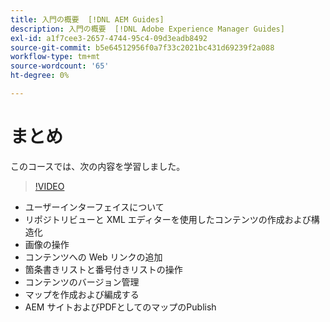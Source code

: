 ```yaml
---
title: 入門の概要  [!DNL AEM Guides]
description: 入門の概要  [!DNL Adobe Experience Manager Guides]
exl-id: a1f7cee3-2657-4744-95c4-09d3eadb8492
source-git-commit: b5e64512956f0a7f33c2021bc431d69239f2a088
workflow-type: tm+mt
source-wordcount: '65'
ht-degree: 0%

---
```


# まとめ

このコースでは、次の内容を学習しました。

>[!VIDEO](https://video.tv.adobe.com/v/336660?quality=12&learn=on)

- ユーザーインターフェイスについて
- リポジトリビューと XML エディターを使用したコンテンツの作成および構造化
- 画像の操作
- コンテンツへの Web リンクの追加
- 箇条書きリストと番号付きリストの操作
- コンテンツのバージョン管理
- マップを作成および編成する
- AEM サイトおよびPDFとしてのマップのPublish
